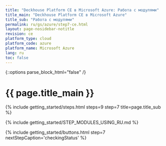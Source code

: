```yaml
---
title: "Deckhouse Platform CE в Microsoft Azure: Работа с модулями"
title_main: "Deckhouse Platform CE в Microsoft Azure"
title_sub: "Работа с модулями"
permalink: ru/gs/azure/step7-ce.html
layout: page-nosidebar-notitle
revision: ce
platform_type: cloud
platform_code: azure
platform_name: Microsoft Azure
lang: ru
toc: false
---
```


<link rel="stylesheet" type="text/css" href='{{ assets["getting-started.css"].digest_path }}' />

{::options parse_block_html="false" /}

<h1 class="docs__title">{{ page.title_main }}</h1>
{% include getting_started/steps.html steps=9 step=7 title=page.title_sub %}

{% include getting_started/STEP_MODULES_USING_RU.md %}

{% include getting_started/buttons.html step=7 nextStepCaption='checkingStatus' %}
